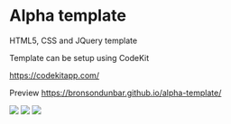 # Alpha template

HTML5, CSS and JQuery template

Template can be setup using CodeKit

https://codekitapp.com/

Preview https://bronsondunbar.github.io/alpha-template/

<img src="https://github.com/bronsondunbar/alpha-template/blob/master/screenshot.png" />

<img src="https://github.com/bronsondunbar/alpha-template/blob/master/screenshot-2.png" />

<img src="https://github.com/bronsondunbar/alpha-template/blob/master/screenshot-3.png" />
